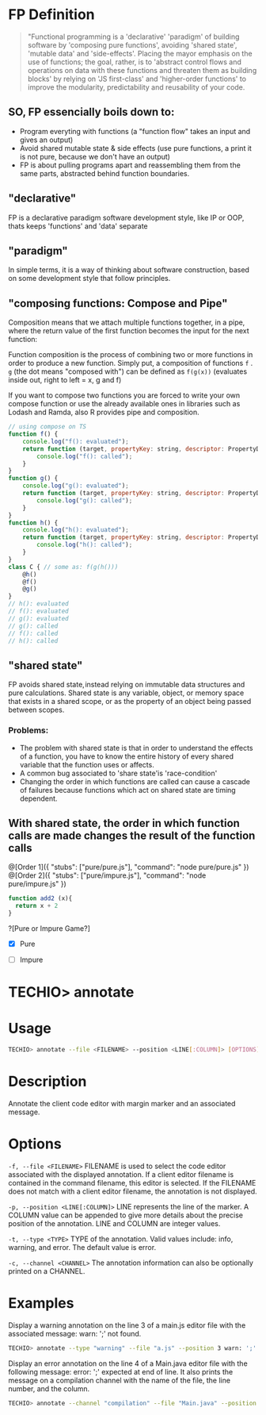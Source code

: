 # FP Definition

> "Functional programming is a 'declarative' 'paradigm' of building software by 'composing pure functions', avoiding 'shared state', 'mutable data' and 'side-effects'. Placing the mayor emphasis on the use of functions; the goal, rather, is to 'abstract control flows and operations on data with these  functions and threaten them as building blocks' by relying on 'JS first-class'  and 'higher-order functions' to improve the modularity, predictability and reusability of your code.


## SO, FP essencially boils down to:
- Program everyting with functions (a "function flow" takes an input and gives an output)
- Avoid shared mutable state & side effects (use pure functions, a print it is not pure, because we don't have an output)
- FP is about pulling programs apart and reassembling them from the same parts, abstracted behind function boundaries.


## "declarative"
<p>FP is a declarative paradigm software development style, like IP or OOP, thats keeps 'functions' and 'data' separate
</p>

## "paradigm"
<p>In simple terms, it is a way of thinking about software construction, based on some development style that follow principles.
</p>


## "composing functions: Compose and Pipe"
<p>
Composition means that we attach multiple functions together, in a pipe, where the return value
of the first function becomes the input for the next function:

Function composition is the process of combining two or more functions in order to produce a new function.
Simply put, a composition of functions `f` . `g` (the dot means "composed with") can be defined as `f(g(x))`
(evaluates inside out, right to left = x, g and f) 

If you want to compose two functions you are forced to write your own compose function or use the already 
available ones in libraries such as Lodash and Ramda, also R provides pipe and composition.
</p>

```javascript
// using compose on TS
function f() {
    console.log("f(): evaluated");
    return function (target, propertyKey: string, descriptor: PropertyDescriptor) {
        console.log("f(): called");
    }
}
function g() {
    console.log("g(): evaluated");
    return function (target, propertyKey: string, descriptor: PropertyDescriptor) {
        console.log("g(): called");
    }
}
function h() { 
    console.log("h(): evaluated");
    return function (target, propertyKey: string, descriptor: PropertyDescriptor) {
        console.log("h(): called");
    }
}
class C { // some as: f(g(h()))
    @h()
    @f()
    @g()
}
// h(): evaluated
// f(): evaluated
// g(): evaluated
// g(): called
// f(): called
// h(): called
```

## "shared state" 

<p>
FP avoids shared state, instead relying on immutable data structures and pure calculations.
Shared state is any variable, object, or memory space that exists in a shared scope, or as the property of an object being passed between scopes. 
</p>

### Problems:
- The problem with shared state is that in order to understand the effects of a function,
 you have to know the entire history of every shared variable that the function uses or affects.
- A common bug associated to 'share state'is 'race-condition'
- Changing the order in which functions are called can cause a cascade of failures
 because functions which act on shared state are timing dependent.




## With shared state, the order in which function calls are made changes the result of the function calls
@[Order 1]({ "stubs": ["pure/pure.js"], "command": "node pure/pure.js" })
@[Order 2]({ "stubs": ["pure/impure.js"], "command": "node pure/impure.js" })



```javascript
function add2 (x){
  return x + 2
}
```
?[Pure or Impure Game?]
-[x] Pure
-[ ] Impure



# TECHIO> annotate
# Usage

```bash
TECHIO> annotate --file <FILENAME> --position <LINE[:COLUMN]> [OPTIONS] <MESSAGE>
```

# Description
Annotate the client code editor with margin marker and an associated message.


# Options

`-f, --file <FILENAME>` FILENAME is used to select the code editor associated with the displayed annotation. If a client editor filename is contained in the command filename, this editor is selected. If the FILENAME does not match with a client editor filename, the annotation is not displayed.


`-p, --position <LINE[:COLUMN]>` LINE represents the line of the marker. A COLUMN value can be appended to give more details about the precise position of the annotation. LINE and COLUMN are integer values.


`-t, --type <TYPE>` TYPE of the annotation. Valid values include: info, warning, and error. The default value is error.


`-c, --channel <CHANNEL>` The annotation information can also be optionally printed on a CHANNEL.

# Examples
Display a warning annotation on the line 3 of a main.js editor file with the associated message: warn: ';' not found.

```bash
TECHIO> annotate --type "warning" --file "a.js" --position 3 warn: ';' not found
```

Display an error annotation on the line 4 of a Main.java editor file with the following message: error: ';' expected at end of line. It also prints the message on a compilation channel with the name of the file, the line number, and the column.

```bash
TECHIO> annotate --channel "compilation" --file "Main.java" --position 4:8 error: ';' expected at end of line
```
